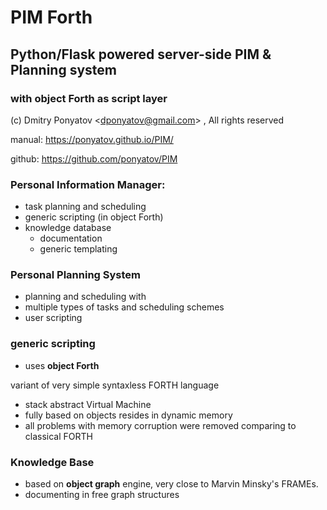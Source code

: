 # PIM Forth
## Python/Flask powered server-side PIM & Planning system
### with object Forth as script layer

(c) Dmitry Ponyatov <<dponyatov@gmail.com>> , All rights reserved

manual: https://ponyatov.github.io/PIM/

github: https://github.com/ponyatov/PIM

### Personal Information Manager:

* task planning and scheduling
* generic scripting (in object Forth)
* knowledge database
  * documentation 
  * generic templating
  
### Personal Planning System

* planning and scheduling with
* multiple types of tasks and scheduling schemes
* user scripting

### generic scripting

* uses **object Forth**

variant of very simple syntaxless FORTH language

* stack abstract Virtual Machine
* fully based on objects resides in dynamic memory
* all problems with memory corruption were removed comparing to classical FORTH

### Knowledge Base

* based on **object graph** engine, very close to Marvin Minsky's FRAMEs.
* documenting in free graph structures
